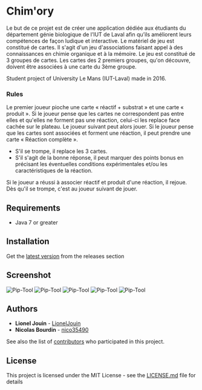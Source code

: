 # Chim'ory

Le but de ce projet est de créer une application dédiée aux étudiants du département génie biologique de l’IUT de Laval afin qu’ils améliorent leurs compétences de façon ludique et interactive. Le matériel de jeu est constitué de cartes. Il s'agit d'un jeu d'associations faisant appel à des connaissances en chimie organique et à la mémoire. Le jeu est constitué de 3 groupes de cartes. Les cartes des 2 premiers groupes, qu'on découvre, doivent être associées à une carte du 3ème groupe.

Student project of University Le Mans (IUT-Laval) made in 2016.

### Rules

Le premier joueur pioche une carte « réactif + substrat » et une carte « produit ».
Si le joueur pense que les cartes ne correspondent pas entre elles et qu'elles ne forment pas une réaction, celui-ci les replace face cachée sur le plateau. Le joueur suivant peut alors jouer. Si le joueur pense que les cartes sont associées et forment une réaction, il peut prendre une carte « Réaction complète ».
- S'il se trompe, il replace les 3 cartes.
- S'il s'agit de la bonne réponse, il peut marquer des points bonus en précisant les éventuelles conditions expérimentales et/ou les caractéristiques de la réaction.

Si le joueur a réussi à associer réactif et produit d'une réaction, il rejoue. Dès qu'il se trompe, c'est au joueur suivant de jouer.

## Requirements

* Java 7 or greater

## Installation

Get the [latest version](https://github.com/IUT-Laval/Projet-Chim-ory/releases) from the releases section

## Screenshot

![Pip-Tool](https://i.imgur.com/csH5KC4.png)
![Pip-Tool](https://i.imgur.com/LIufgga.png)
![Pip-Tool](https://i.imgur.com/3J2pXZ7.png)
![Pip-Tool](https://i.imgur.com/6NXTp6w.png)
![Pip-Tool](https://i.imgur.com/5BU61RE.png)

## Authors

* **Lionel Jouin** - [LionelJouin](https://github.com/LionelJouin)
* **Nicolas Bourdin** - [nico35490](https://github.com/nico35490) 

See also the list of [contributors](https://github.com/IUT-Laval/Projet-Chim-ory/graphs/contributors) who participated in this project.

## License

This project is licensed under the MIT License - see the [LICENSE.md](LICENSE.md) file for details